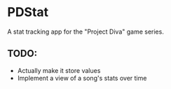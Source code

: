 PDStat
======
A stat tracking app for the "Project Diva" game series.

TODO:
-----
* Actually make it store values
* Implement a view of a song's stats over time
